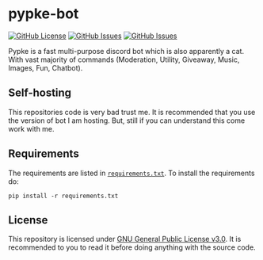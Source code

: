 # pypke-bot

[![GitHub License](https://img.shields.io/github/license/pypke/pypke-bot?label=License&style=flat-square)](/)
[![GitHub Issues](https://img.shields.io/github/issues/pypke/pypke-bot?label=Issues&style=flat-square)](/)
[![GitHub Issues](https://img.shields.io/github/issues-pr/pypke/pypke-bot?label=Pull%20Requests&style=flat-square)](/)

Pypke is a fast multi-purpose discord bot which is also apparently a cat. With vast majority of commands (Moderation, Utility, Giveaway, Music, Images, Fun, Chatbot).

## Self-hosting

This repositories code is very bad trust me. It is recommended that you use the version of bot I am hosting. But, still if you can understand this come work with me.

## Requirements

The requirements are listed in [`requirements.txt`](/requirements.txt). To install the requirements do:

`pip install -r requirements.txt`

## License

This repository is licensed under [GNU General Public License v3.0](/LICENSE).
It is recommended to you to read it before doing anything with the source code.

